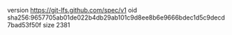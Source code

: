 version https://git-lfs.github.com/spec/v1
oid sha256:9657705ab01de022b4db29ab101c9d8ee8b6e9666bdec1d5c9decd7bad53f50f
size 2381
